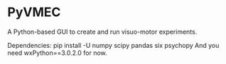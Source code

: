 # PyVMEC
A Python-based GUI to create and run visuo-motor experiments.

Dependencies:
pip install -U numpy scipy pandas six psychopy
And you need wxPython==3.0.2.0 for now.
